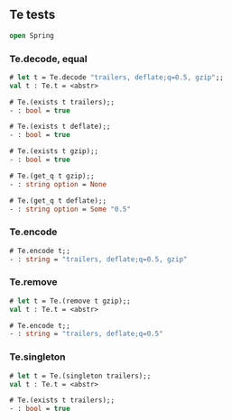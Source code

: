 ## Te tests

```ocaml
open Spring
```

### Te.decode, equal

```ocaml
# let t = Te.decode "trailers, deflate;q=0.5, gzip";;
val t : Te.t = <abstr>

# Te.(exists t trailers);;
- : bool = true

# Te.(exists t deflate);;
- : bool = true

# Te.(exists t gzip);;
- : bool = true

# Te.(get_q t gzip);;
- : string option = None

# Te.(get_q t deflate);;
- : string option = Some "0.5"
```

### Te.encode

```ocaml
# Te.encode t;;
- : string = "trailers, deflate;q=0.5, gzip"
```

### Te.remove

```ocaml
# let t = Te.(remove t gzip);; 
val t : Te.t = <abstr>

# Te.encode t;;
- : string = "trailers, deflate;q=0.5"
```

### Te.singleton

```ocaml
# let t = Te.(singleton trailers);;
val t : Te.t = <abstr>

# Te.(exists t trailers);;
- : bool = true
```
